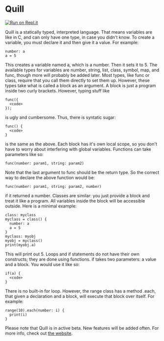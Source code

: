 # Quill
[![Run on Repl.it](https://repl.it/badge/github/Lang-Language/Lang)](https://repl.it/github/Lang-Language/Lang)


Quill is a statically typed, interpreted language.
That means variables are like in C, and can only have one type, in case you didn't know.
To create a variable, you must declare it and then give it a value.
For example:
```
number: a
a = 5
```
This creates a variable named a, which is a number.
Then it sets it to 5.
The available types for variables are number, string, list, class, symbol, map, and func, though more will probably be added later.
Most types, like func or class, require that you call them directly to set them up.
However, these types take what is called a block as an argument.
A block is just a program inside two curly brackets.
However, typing stuff like
```
func({
  <code>
});
```
is ugly and cumbersome.
Thus, there is syntatic sugar:
```
func() {
  <code>
}
```
is the same as the above.
Each block has it's own local scope, so you don't have to worry about interfering with global variables.
Functions can take parameters like so:
```
func(number: param1, string: param2)
```
Note that the last argument to func should be the return type.
So the correct way to declare the above function would be:
```
func(number: param1, string: param2, number)
```
if it returned a number.
Classes are similar: you just provide a block and treat it like a program.
All variables inside the block will be accessible outside.
Here is a minimal example:
```
class: myclass
myclass = class() {
  number: a
  a = 5
}
myclass: myobj
myobj = myclass()
print(myobj.a)
```
This will print out 5.
Loops and if statements do not have their own constructs; they are done using functions.
if takes two parameters: a value and a block.
You would use it like so:
```
if(a) {
  <code>
}
```
There is no built-in for loop. However, the range class has a method .each, that given a declaration and a block, will execute that block over itself.
For example:
```
range(10).each(number: i) {
  print(i)
}
```
Please note that Quill is in active beta. New features will be added often. For more info, check out
[the website](https://quill-language.github.io).
